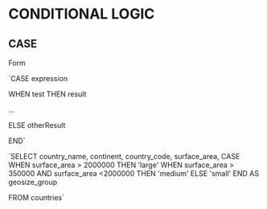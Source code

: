 # CONDITIONAL LOGIC 

## CASE

Form

`CASE expression

   WHEN test THEN result
   
   …
   
   ELSE otherResult
   
END`


`SELECT country_name, continent, country_code, surface_area,
    CASE WHEN surface_area  > 2000000
        THEN
            'large'
    WHEN
       surface_area > 350000 AND surface_area <2000000
    THEN 
            'medium'
    ELSE 
         'small'
    END
    AS geosize_group
   
FROM  countries`
